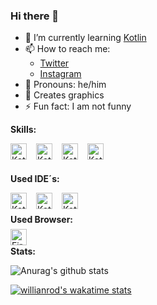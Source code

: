 ### Hi there 👋

- 🌱 I’m currently learning <a href="https://kotlinlang.org/" target="_blank">Kotlin</a>
- 📫 How to reach me:  <br>
  - <a href="https://twitter.com/TheKeineAhnung" target="_blank">Twitter</a>
  - <a href="https://www.instagram.com/keineahnunggrafiken/" target="_blank">Instagram</a>
-  🤵 Pronouns: he/him
- 🎨 Creates graphics
-  ⚡ Fun fact: I am not funny

<b>Skills:</b>

<a target="_blank" rel="noopener noreferrer" href="https://cdn.jsdelivr.net/npm/programming-languages-logos@0.0.3/src/kotlin/kotlin.png">
<img alt="Kotlin" src="https://cdn.jsdelivr.net/npm/programming-languages-logos@0.0.3/src/kotlin/kotlin.png" style="max-width:100%; margin-right:15px;" height="26px" align="left"></img>
</a>

<a target="_blank" rel="noopener noreferrer" href="https://cdn.jsdelivr.net/npm/programming-languages-logos@0.0.3/src/python/python.png">
<img alt="Kotlin" src="https://cdn.jsdelivr.net/npm/programming-languages-logos@0.0.3/src/python/python.png" style="max-width:100%; margin-right:15px;" height="26px" align="left"></img>
</a>

<a target="_blank" rel="noopener noreferrer" href="https://cdn.jsdelivr.net/npm/programming-languages-logos@0.0.3/src/html/html.png">
<img alt="Kotlin" src="https://cdn.jsdelivr.net/npm/programming-languages-logos@0.0.3/src/html/html.png" style="max-width:100%; margin-right:15px;" height="26px" align="left"></img>
</a>

<a target="_blank" rel="noopener noreferrer" href="https://cdn.jsdelivr.net/npm/programming-languages-logos@0.0.3/src/css/css.png">
<img alt="Kotlin" src="https://cdn.jsdelivr.net/npm/programming-languages-logos@0.0.3/src/css/css.png" style="max-width:100%; margin-right:15px;" height="26px" align="left"></img>
</a>
<br>
<br>

<b>Used IDE´s:</b>

<a target="_blank" rel="noopener noreferrer" href="https://upload.wikimedia.org/wikipedia/commons/9/9c/IntelliJ_IDEA_Icon.svg">
<img alt="Kotlin" src="https://upload.wikimedia.org/wikipedia/commons/9/9c/IntelliJ_IDEA_Icon.svg" style="max-width:100%; margin-right:15px;" height="26px" align="left"></img>
</a>

<a target="_blank" rel="noopener noreferrer" href="https://resources.jetbrains.com/storage/products/pycharm/img/meta/pycharm_logo_300x300.png">
<img alt="Kotlin" src="https://resources.jetbrains.com/storage/products/pycharm/img/meta/pycharm_logo_300x300.png" style="max-width:100%; margin-right:15px;" height="26px" align="left"></img>
</a>

<a target="_blank" rel="noopener noreferrer" href="https://upload.wikimedia.org/wikipedia/commons/9/9a/Visual_Studio_Code_1.35_icon.svg">
<img alt="Kotlin" src="https://upload.wikimedia.org/wikipedia/commons/9/9a/Visual_Studio_Code_1.35_icon.svg" style="max-width:100%; margin-right:15px;" height="26px" align="left"></img>
</a>
<br>
<br>
<b>Used Browser:</b>
<br>
<a target="_blank" rel="noopener noreferrer" href="https://raw.githubusercontent.com/alrra/browser-logos/main/src/firefox-nightly/firefox-nightly.png">
<img alt="Firefox Nightly" src="https://raw.githubusercontent.com/alrra/browser-logos/main/src/firefox-nightly/firefox-nightly.png" style="max-width:100%; margin-right:15px; margin-top:7px;" height="26px" align="left"></img>
</a>
<br>
<br>
<b>Stats:</b>

![Anurag's github stats](https://github-readme-stats.vercel.app/api?username=TheKeineAhnung&count_private=true&show_icons=true&theme=tokyonight&hide=prs,issues&include_all_commits=true)

[![willianrod's wakatime stats](https://github-readme-stats.vercel.app/api/wakatime?username=KeineAhnung)](https://github.com/TheKeineAhnung/github-readme-stats)